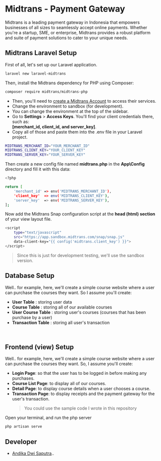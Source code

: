 # **Midtrans - Payment Gateway**

Midtrans is a leading payment gateway in Indonesia that empowers businesses of all sizes to seamlessly accept online payments. Whether you're a startup, SME, or enterprise, Midtrans provides a robust platform and suite of payment solutions to cater to your unique needs.

## Midtrans Laravel Setup

First of all, let's set up our Laravel application.

```bash
laravel new laravel-midtrans
```

Then, install the Midtrans dependency for PHP using Composer:

```bash
composer require midtrans/midtrans-php
```

- Then, you'll need to [create a Midtrans Account](https://docs.midtrans.com/) to access their services. <br>
- Change the environment to sandbox (for development).
- You can change the environment at the top of the sidebar. <br>
- Go to **Settings** > **Access Keys**. You'll find your client credentials there, such as: <br>
  **[merchant_id, client_id, and server_key]**.
- Copy all of those and paste them into the .env file in your Laravel project. <br>

```bash
MIDTRANS_MERCHANT_ID="YOUR_MERCHANT_ID"
MIDTRANS_CLIENT_KEY="YOUR_CLIENT_KEY"
MIDTRANS_SERVER_KEY="YOUR_SERVER_KEY"
```

Then create a new config file named **midtrans.php** in the **App\Config** directory and fill it with this data:

```bash
<?php

return [
    'merchant_id' => env('MIDTRANS_MERCHANT_ID'),
    'client_key'  => env('MIDTRANS_CLIENT_KEY'),
    'server_key'  => env('MIDTRANS_SERVER_KEY'),
];
```

Now add the Midtrans Snap configuration script at the **head (html) section** of your view layout file.

```bash
<script
    type="text/javascript"
    src="https://app.sandbox.midtrans.com/snap/snap.js"
    data-client-key="{{ config('midtrans.client_key') }}">
</script>
```

> Since this is just for development testing, we'll use the sandbox version.

## Database Setup

Well.. for example, here, we'll create a simple course website where a user can purchase the courses they want. So I assume you'll create:
- **User Table** : storing user data
- **Course Table** : storing all of our available courses
- **User Course Table** : storing user's courses (courses that has been purchase by a user)
- **Transaction Table** : storing all user's transaction
<br>

## Frontend (view) Setup

Well.. for example, here, we'll create a simple course website where a user can purchase the courses they want. So, I assume you'll create:

- **Login Page**: so that the user has to be logged in before making any purchases.
- **Course List Page**: to display all of our courses.
- **Detail Page**: to display course details when a user chooses a course.
- **Transaction Page**: to display receipts and the payment gateway for the user's transaction.
  > You could use the sample code I wrote in this repository

Open your terminal, and run the php server

```bash
php artisan serve
```

## Developer

- [Andika Dwi Saputra](https://andikss.github.io)..
